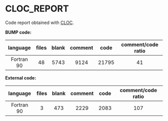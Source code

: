 # CLOC_REPORT

Code report obtained with [CLOC](https://github.com/AlDanial/cloc).

**BUMP code:** 

| language | files | blank | comment | code | comment/code ratio |
|:--------:|:--------:|:--------:|:--------:|:--------:|:--------:|
| Fortran 90 | 48 | 5743 | 9124 | 21795 | 41 |

**External code:** 

| language | files | blank | comment | code | comment/code ratio |
|:--------:|:--------:|:--------:|:--------:|:--------:|:--------:|
| Fortran 90 | 3 | 473 | 2229 | 2083 | 107 |
